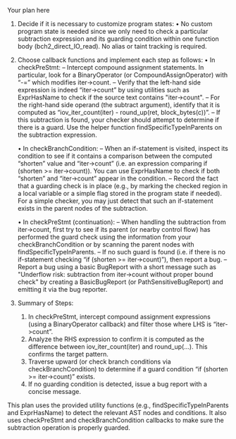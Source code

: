 Your plan here

1. Decide if it is necessary to customize program states:
   • No custom program state is needed since we only need to check a particular subtraction expression and its guarding condition within one function body (bch2_direct_IO_read). No alias or taint tracking is required.

2. Choose callback functions and implement each step as follows:
   • In checkPreStmt:
     – Intercept compound assignment statements. In particular, look for a BinaryOperator (or CompoundAssignOperator) with “-=” which modifies iter->count.
     – Verify that the left-hand side expression is indeed “iter->count” by using utilities such as ExprHasName to check if the source text contains "iter->count".
     – For the right-hand side operand (the subtract argument), identify that it is computed as “iov_iter_count(iter) - round_up(ret, block_bytes(c))”.
     – If this subtraction is found, your checker should attempt to determine if there is a guard. Use the helper function findSpecificTypeInParents<IfStmt> on the subtraction expression.

   • In checkBranchCondition:
     – When an if-statement is visited, inspect its condition to see if it contains a comparison between the computed “shorten” value and “iter->count” (i.e. an expression comparing if (shorten >= iter->count)). You can use ExprHasName to check if both “shorten” and “iter->count” appear in the condition.
     – Record the fact that a guarding check is in place (e.g., by marking the checked region in a local variable or a simple flag stored in the program state if needed). For a simple checker, you may just detect that such an if-statement exists in the parent nodes of the subtraction.

   • In checkPreStmt (continuation):
     – When handling the subtraction from iter->count, first try to see if its parent (or nearby control flow) has performed the guard check using the information from your checkBranchCondition or by scanning the parent nodes with findSpecificTypeInParents.
     – If no such guard is found (i.e. if there is no if-statement checking “if (shorten >= iter->count)”), then report a bug.
     – Report a bug using a basic BugReport with a short message such as "Underflow risk: subtraction from iter->count without proper bound check" by creating a BasicBugReport (or PathSensitiveBugReport) and emitting it via the bug reporter.

3. Summary of Steps:
   1. In checkPreStmt, intercept compound assignment expressions (using a BinaryOperator callback) and filter those where LHS is “iter->count”.
   2. Analyze the RHS expression to confirm it is computed as the difference between iov_iter_count(iter) and round_up(...). This confirms the target pattern.
   3. Traverse upward (or check branch conditions via checkBranchCondition) to determine if a guard condition “if (shorten >= iter->count)” exists.
   4. If no guarding condition is detected, issue a bug report with a concise message.

This plan uses the provided utility functions (e.g., findSpecificTypeInParents and ExprHasName) to detect the relevant AST nodes and conditions. It also uses checkPreStmt and checkBranchCondition callbacks to make sure the subtraction operation is properly guarded.